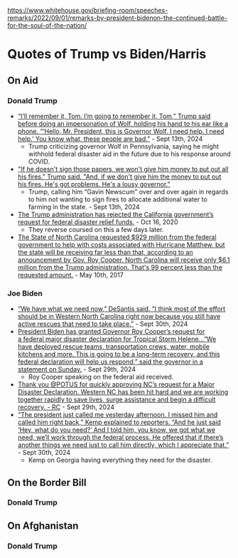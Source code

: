 https://www.whitehouse.gov/briefing-room/speeches-remarks/2022/09/01/remarks-by-president-bidenon-the-continued-battle-for-the-soul-of-the-nation/
# Quotes of Trump vs Biden/Harris
## On Aid
### Donald Trump
- [“I’ll remember it, Tom. I’m going to remember it, Tom,” Trump said before doing an impersonation of Wolf, holding his hand to his ear like a phone. “‘Hello, Mr. President, this is Governor Wolf. I need help. I need help.’ You know what, these people are bad.”](https://www.cbsnews.com/losangeles/news/trump-threatens-to-block-wildfire-funding-as-he-criticizes-california-gov-gavin-newsom/) - Sept 13th, 2024
	- Trump criticizing governor Wolf in Pennsylvania, saying he might withhold federal disaster aid in the future due to his response around COVID.
- ["If he doesn't sign those papers, we won't give him money to put out all his fires," Trump said. "And, if we don't give him the money to put out his fires. He's got problems. He's a lousy governor."](https://www.cbsnews.com/losangeles/news/trump-threatens-to-block-wildfire-funding-as-he-criticizes-california-gov-gavin-newsom/)
	- Trump, calling him “Gavin Newscum” over and over again in regards to him not wanting to sign fires to allocate additional water to farming in the state. - Sept 13th, 2024
- [The Trump administration has rejected the California government’s request for federal disaster relief funds.](https://www.forbes.com/sites/alisondurkee/2020/10/16/trump-administration-refuses-to-give-california-federal-aid-for-wildfires/) - Oct 16, 2020
	- They reverse coursed on this a few days later.
- [The State of North Carolina requested $929 million from the federal government to help with costs associated with Hurricane Matthew, but the state will be receiving far less than that, according to an announcement by Gov. Roy Cooper. North Carolina will receive only $6.1 million from the Trump administration. That's 99 percent less than the requested amount.](https://www.wbtv.com/story/35398478/99-percent-of-hurricane-matthew-aid-requested-by-nc-denied-by-trump-administration/) - May 10th, 2017
### Joe Biden
- [“We have what we need now,” DeSantis said. “I think most of the effort should be in Western North Carolina right now because you still have active rescues that need to take place.”](https://www.politico.com/news/2024/09/30/ron-desantis-hurricane-helene-federal-resources-00181691) - Sept 30th, 2024
- [President Biden has granted Governor Roy Cooper’s request for a federal major disaster declaration for Tropical Storm Helene...“We have deployed rescue teams, transportation crews, water, mobile kitchens and more. This is going to be a long-term recovery, and this federal declaration will help us respond,” said the governor in a statement on Sunday.](https://ncnewsline.com/2024/09/29/north-carolina-receives-federal-major-disaster-declaration-following-helene/) - Sept 29th, 2024
	- Roy Cooper speaking on the federal aid received.
- [Thank you @POTUS for quickly approving NC’s request for a Major Disaster Declaration. Western NC has been hit hard and we are working together rapidly to save lives, surge assistance and begin a difficult recovery. - RC](https://x.com/NC_Governor/status/1840367091527844183) - Sept 29th, 2024
- [“The president just called me yesterday afternoon. I missed him and called him right back,” Kemp explained to reporters. “And he just said ‘Hey, what do you need?’ And I told him, you know, we got what we need, we’ll work through the federal process. He offered that if there’s another things we need just to call him directly, which I appreciate that.”](https://www.mediaite.com/news/trump-makes-up-that-georgias-brian-kemp-cant-get-biden-on-the-phone-but-kemp-already-thanked-biden-for-offering-assistance/) - Sept 30th, 2024
	- Kemp on Georgia having everything they need for the disaster.
## On the Border Bill
### Donald Trump

## On Afghanistan
### Donald Trump